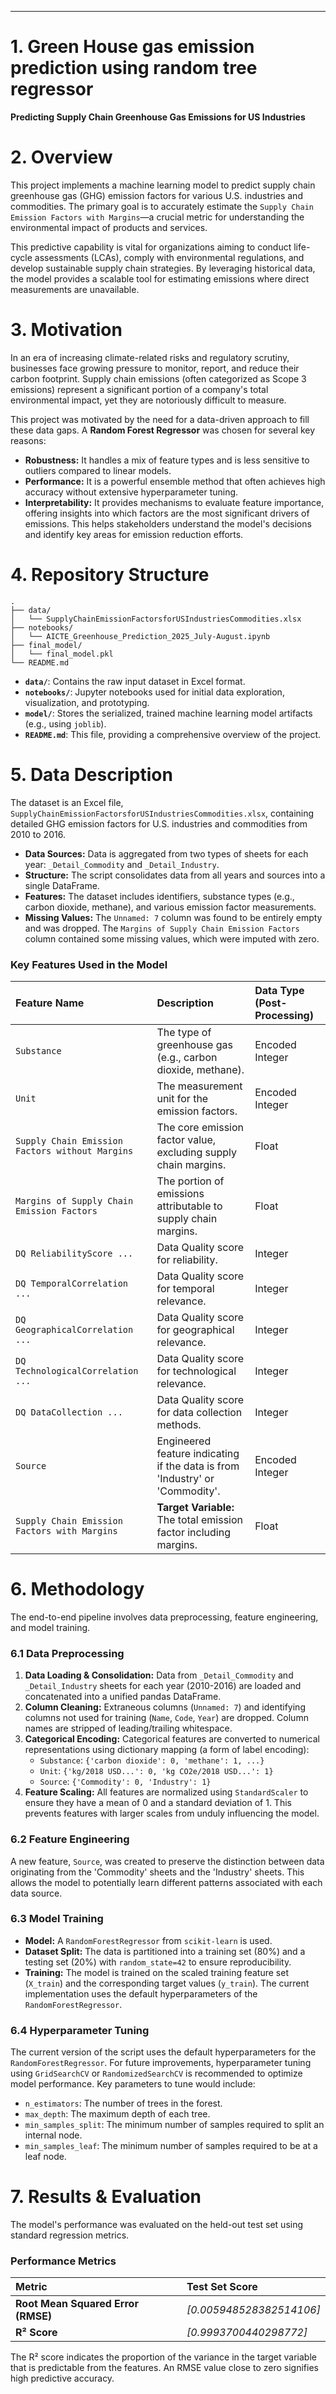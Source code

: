 ---

# 1. Green House gas emission prediction using random tree regressor

**Predicting Supply Chain Greenhouse Gas Emissions for US Industries**

# 2. Overview

This project implements a machine learning model to predict supply chain greenhouse gas (GHG) emission factors for various U.S. industries and commodities. The primary goal is to accurately estimate the `Supply Chain Emission Factors with Margins`—a crucial metric for understanding the environmental impact of products and services.

This predictive capability is vital for organizations aiming to conduct life-cycle assessments (LCAs), comply with environmental regulations, and develop sustainable supply chain strategies. By leveraging historical data, the model provides a scalable tool for estimating emissions where direct measurements are unavailable.

# 3. Motivation

In an era of increasing climate-related risks and regulatory scrutiny, businesses face growing pressure to monitor, report, and reduce their carbon footprint. Supply chain emissions (often categorized as Scope 3 emissions) represent a significant portion of a company's total environmental impact, yet they are notoriously difficult to measure.

This project was motivated by the need for a data-driven approach to fill these data gaps. A **Random Forest Regressor** was chosen for several key reasons:
- **Robustness:** It handles a mix of feature types and is less sensitive to outliers compared to linear models.
- **Performance:** It is a powerful ensemble method that often achieves high accuracy without extensive hyperparameter tuning.
- **Interpretability:** It provides mechanisms to evaluate feature importance, offering insights into which factors are the most significant drivers of emissions. This helps stakeholders understand the model's decisions and identify key areas for emission reduction efforts.

# 4. Repository Structure

```
.
├── data/
│   └── SupplyChainEmissionFactorsforUSIndustriesCommodities.xlsx
├── notebooks/
│   └── AICTE_Greenhouse_Prediction_2025_July-August.ipynb
├── final_model/
│   └── final_model.pkl
└── README.md
```

- **`data/`**: Contains the raw input dataset in Excel format.
- **`notebooks/`**: Jupyter notebooks used for initial data exploration, visualization, and prototyping.
- **`model/`**: Stores the serialized, trained machine learning model artifacts (e.g., using `joblib`).
- **`README.md`**: This file, providing a comprehensive overview of the project.

# 5. Data Description

The dataset is an Excel file, `SupplyChainEmissionFactorsforUSIndustriesCommodities.xlsx`, containing detailed GHG emission factors for U.S. industries and commodities from 2010 to 2016.

- **Data Sources:** Data is aggregated from two types of sheets for each year: `_Detail_Commodity` and `_Detail_Industry`.
- **Structure:** The script consolidates data from all years and sources into a single DataFrame.
- **Features:** The dataset includes identifiers, substance types (e.g., carbon dioxide, methane), and various emission factor measurements.
- **Missing Values:** The `Unnamed: 7` column was found to be entirely empty and was dropped. The `Margins of Supply Chain Emission Factors` column contained some missing values, which were imputed with zero.

### Key Features Used in the Model

| Feature Name | Description | Data Type (Post-Processing) |
| :--- | :--- | :--- |
| `Substance` | The type of greenhouse gas (e.g., carbon dioxide, methane). | Encoded Integer |
| `Unit` | The measurement unit for the emission factors. | Encoded Integer |
| `Supply Chain Emission Factors without Margins` | The core emission factor value, excluding supply chain margins. | Float |
| `Margins of Supply Chain Emission Factors` | The portion of emissions attributable to supply chain margins. | Float |
| `DQ ReliabilityScore ...` | Data Quality score for reliability. | Integer |
| `DQ TemporalCorrelation ...` | Data Quality score for temporal relevance. | Integer |
| `DQ GeographicalCorrelation ...`| Data Quality score for geographical relevance. | Integer |
| `DQ TechnologicalCorrelation ...`| Data Quality score for technological relevance. | Integer |
| `DQ DataCollection ...` | Data Quality score for data collection methods. | Integer |
| `Source` | Engineered feature indicating if the data is from 'Industry' or 'Commodity'. | Encoded Integer |
| `Supply Chain Emission Factors with Margins`| **Target Variable:** The total emission factor including margins. | Float |

# 6. Methodology

The end-to-end pipeline involves data preprocessing, feature engineering, and model training.

### 6.1 Data Preprocessing
1.  **Data Loading & Consolidation:** Data from `_Detail_Commodity` and `_Detail_Industry` sheets for each year (2010-2016) are loaded and concatenated into a unified pandas DataFrame.
2.  **Column Cleaning:** Extraneous columns (`Unnamed: 7`) and identifying columns not used for training (`Name`, `Code`, `Year`) are dropped. Column names are stripped of leading/trailing whitespace.
3.  **Categorical Encoding:** Categorical features are converted to numerical representations using dictionary mapping (a form of label encoding):
    - `Substance`: `{'carbon dioxide': 0, 'methane': 1, ...}`
    - `Unit`: `{'kg/2018 USD...': 0, 'kg CO2e/2018 USD...': 1}`
    - `Source`: `{'Commodity': 0, 'Industry': 1}`
4.  **Feature Scaling:** All features are normalized using `StandardScaler` to ensure they have a mean of 0 and a standard deviation of 1. This prevents features with larger scales from unduly influencing the model.

### 6.2 Feature Engineering
A new feature, `Source`, was created to preserve the distinction between data originating from the 'Commodity' sheets and the 'Industry' sheets. This allows the model to potentially learn different patterns associated with each data source.

### 6.3 Model Training
- **Model:** A `RandomForestRegressor` from `scikit-learn` is used.
- **Dataset Split:** The data is partitioned into a training set (80%) and a testing set (20%) with `random_state=42` to ensure reproducibility.
- **Training:** The model is trained on the scaled training feature set (`X_train`) and the corresponding target values (`y_train`). The current implementation uses the default hyperparameters of the `RandomForestRegressor`.

### 6.4 Hyperparameter Tuning
The current version of the script uses the default hyperparameters for the `RandomForestRegressor`. For future improvements, hyperparameter tuning using `GridSearchCV` or `RandomizedSearchCV` is recommended to optimize model performance. Key parameters to tune would include:
- `n_estimators`: The number of trees in the forest.
- `max_depth`: The maximum depth of each tree.
- `min_samples_split`: The minimum number of samples required to split an internal node.
- `min_samples_leaf`: The minimum number of samples required to be at a leaf node.

# 7. Results & Evaluation

The model's performance was evaluated on the held-out test set using standard regression metrics.

### Performance Metrics

| Metric | Test Set Score |
| :--- | :--- |
| **Root Mean Squared Error (RMSE)** | *[0.005948528382514106]* |
| **R² Score** | *[0.9993700440298772]* |

The R² score indicates the proportion of the variance in the target variable that is predictable from the features. An RMSE value close to zero signifies high predictive accuracy.

